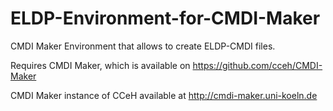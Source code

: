 ELDP-Environment-for-CMDI-Maker
===============================

CMDI Maker Environment that allows to create ELDP-CMDI files.

Requires CMDI Maker, which is available on https://github.com/cceh/CMDI-Maker

CMDI Maker instance of CCeH available at http://cmdi-maker.uni-koeln.de
